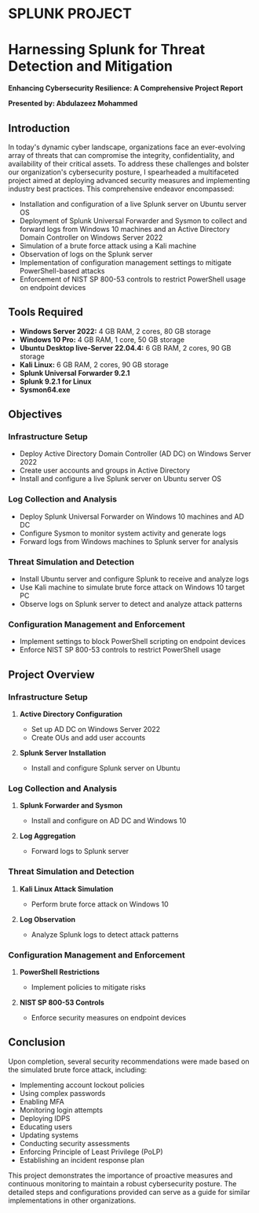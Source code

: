 # SPLUNK PROJECT
 # Harnessing Splunk for Threat Detection and Mitigation

**Enhancing Cybersecurity Resilience: A Comprehensive Project Report**

**Presented by: Abdulazeez Mohammed**

## Introduction

In today's dynamic cyber landscape, organizations face an ever-evolving array of threats that can compromise the integrity, confidentiality, and availability of their critical assets. To address these challenges and bolster our organization's cybersecurity posture, I spearheaded a multifaceted project aimed at deploying advanced security measures and implementing industry best practices. This comprehensive endeavor encompassed:

- Installation and configuration of a live Splunk server on Ubuntu server OS
- Deployment of Splunk Universal Forwarder and Sysmon to collect and forward logs from Windows 10 machines and an Active Directory Domain Controller on Windows Server 2022
- Simulation of a brute force attack using a Kali machine
- Observation of logs on the Splunk server
- Implementation of configuration management settings to mitigate PowerShell-based attacks
- Enforcement of NIST SP 800-53 controls to restrict PowerShell usage on endpoint devices

## Tools Required

- **Windows Server 2022:** 4 GB RAM, 2 cores, 80 GB storage
- **Windows 10 Pro:** 4 GB RAM, 1 core, 50 GB storage
- **Ubuntu Desktop live-Server 22.04.4:** 6 GB RAM, 2 cores, 90 GB storage
- **Kali Linux:** 6 GB RAM, 2 cores, 90 GB storage
- **Splunk Universal Forwarder 9.2.1**
- **Splunk 9.2.1 for Linux**
- **Sysmon64.exe**

## Objectives

### Infrastructure Setup
- Deploy Active Directory Domain Controller (AD DC) on Windows Server 2022
- Create user accounts and groups in Active Directory
- Install and configure a live Splunk server on Ubuntu server OS

### Log Collection and Analysis
- Deploy Splunk Universal Forwarder on Windows 10 machines and AD DC
- Configure Sysmon to monitor system activity and generate logs
- Forward logs from Windows machines to Splunk server for analysis

### Threat Simulation and Detection
- Install Ubuntu server and configure Splunk to receive and analyze logs
- Use Kali machine to simulate brute force attack on Windows 10 target PC
- Observe logs on Splunk server to detect and analyze attack patterns

### Configuration Management and Enforcement
- Implement settings to block PowerShell scripting on endpoint devices
- Enforce NIST SP 800-53 controls to restrict PowerShell usage

## Project Overview

### Infrastructure Setup
1. **Active Directory Configuration**
   - Set up AD DC on Windows Server 2022
   - Create OUs and add user accounts

2. **Splunk Server Installation**
   - Install and configure Splunk server on Ubuntu

### Log Collection and Analysis
1. **Splunk Forwarder and Sysmon**
   - Install and configure on AD DC and Windows 10

2. **Log Aggregation**
   - Forward logs to Splunk server

### Threat Simulation and Detection
1. **Kali Linux Attack Simulation**
   - Perform brute force attack on Windows 10

2. **Log Observation**
   - Analyze Splunk logs to detect attack patterns

### Configuration Management and Enforcement
1. **PowerShell Restrictions**
   - Implement policies to mitigate risks

2. **NIST SP 800-53 Controls**
   - Enforce security measures on endpoint devices

## Conclusion

Upon completion, several security recommendations were made based on the simulated brute force attack, including:

- Implementing account lockout policies
- Using complex passwords
- Enabling MFA
- Monitoring login attempts
- Deploying IDPS
- Educating users
- Updating systems
- Conducting security assessments
- Enforcing Principle of Least Privilege (PoLP)
- Establishing an incident response plan

This project demonstrates the importance of proactive measures and continuous monitoring to maintain a robust cybersecurity posture. The detailed steps and configurations provided can serve as a guide for similar implementations in other organizations.

